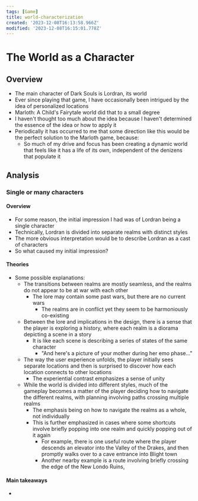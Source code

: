 ```yaml
---
tags: [Game]
title: world-characterization
created: '2023-12-08T16:13:58.966Z'
modified: '2023-12-08T16:15:01.778Z'
---
```


# The World as a Character

## Overview

* The main character of Dark Souls is Lordran, its world
* Ever since playing that game, I have occasionally been intrigued by the idea of personalized locations
* Marloth: A Child's Fairytale world did that to a small degree
* I haven't thought too much about the idea because I haven't determined the essence of the idea or how to apply it
* Periodically it has occurred to me that some direction like this would be the perfect solution to the Marloth game, because:
  * So much of my drive and focus has been creating a dynamic world that feels like it has a life of its own, independent of the denizens that populate it

## Analysis

### Single or many characters

#### Overview

* For some reason, the initial impression I had was of Lordran being a single character
* Technically, Lordran is divided into separate realms with distinct styles
* The more obvious interpretation would be to describe Lordran as a cast of characters
* So what caused my initial impression?

#### Theories

* Some possible explanations:
  * The transitions between realms are mostly seamless, and the realms do not appear to be at war with each other
    * The lore may contain some past wars, but there are no current wars
      * The realms are in conflict yet they seem to be harmoniously co-existing
  * Between the lore and implications in the design, there is a sense that the player is exploring a history, where each realm is a diorama depicting a scene in a story
    * It is like each scene is describing a series of states of the same character
      * "And here's a picture of your mother during her emo phase..."
  * The way the user experience unfolds, the player initially sees separate locations and then is surprised to discover how each location connects to other locations
    * The experiential contrast emphasizes a sense of unity
  * While the world is divided into different styles, much of the gameplay becomes a matter of the player deciding how to navigate the different realms, with planning involving paths crossing multiple realms
    * The emphasis being on how to navigate the realms as a whole, not individually
    * This is further emphasized in cases where some shortcuts involve briefly popping into one realm and quickly popping out of it again
      * For example, there is one useful route where the player descends an elevator into the Valley of the Drakes, and then promptly walks over to a cave entrance into Blight town
      * Another nearby example is a route involving briefly crossing the edge of the New Londo Ruins,

#### Main takeaways

* 

